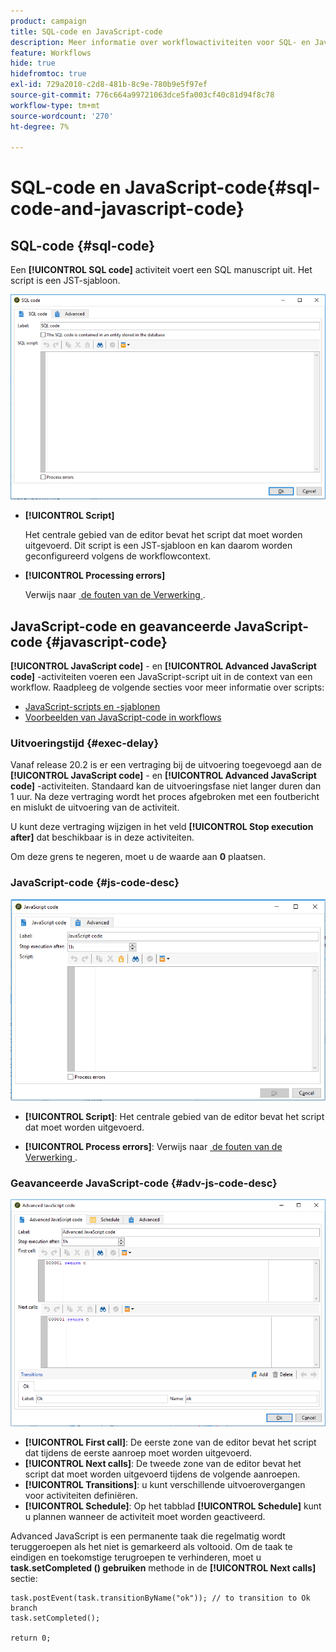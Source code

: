 ```yaml
---
product: campaign
title: SQL-code en JavaScript-code
description: Meer informatie over workflowactiviteiten voor SQL- en JavaScript-codes
feature: Workflows
hide: true
hidefromtoc: true
exl-id: 729a2010-c2d8-481b-8c9e-780b9e5f97ef
source-git-commit: 776c664a99721063dce5fa003cf40c81d94f8c78
workflow-type: tm+mt
source-wordcount: '270'
ht-degree: 7%

---
```


# SQL-code en JavaScript-code{#sql-code-and-javascript-code}



## SQL-code {#sql-code}

Een **[!UICONTROL SQL code]** activiteit voert een SQL manuscript uit. Het script is een JST-sjabloon.

![](assets/sql_code.png)

* **[!UICONTROL Script]**

  Het centrale gebied van de editor bevat het script dat moet worden uitgevoerd. Dit script is een JST-sjabloon en kan daarom worden geconfigureerd volgens de workflowcontext.

* **[!UICONTROL Processing errors]**

  Verwijs naar [&#x200B; de fouten van de Verwerking &#x200B;](monitoring-workflow-execution.md#processing-errors).

## JavaScript-code en geavanceerde JavaScript-code {#javascript-code}

**[!UICONTROL JavaScript code]** - en **[!UICONTROL Advanced JavaScript code]** -activiteiten voeren een JavaScript-script uit in de context van een workflow. Raadpleeg de volgende secties voor meer informatie over scripts:

* [JavaScript-scripts en -sjablonen](javascript-scripts-and-templates.md)
* [Voorbeelden van JavaScript-code in workflows](javascript-in-workflows.md)

### Uitvoeringstijd {#exec-delay}

Vanaf release 20.2 is er een vertraging bij de uitvoering toegevoegd aan de **[!UICONTROL JavaScript code]** - en **[!UICONTROL Advanced JavaScript code]** -activiteiten. Standaard kan de uitvoeringsfase niet langer duren dan 1 uur. Na deze vertraging wordt het proces afgebroken met een foutbericht en mislukt de uitvoering van de activiteit.

U kunt deze vertraging wijzigen in het veld **[!UICONTROL Stop execution after]** dat beschikbaar is in deze activiteiten.

Om deze grens te negeren, moet u de waarde aan **0** plaatsen.

### JavaScript-code {#js-code-desc}

![](assets/javascript_code.png)

* **[!UICONTROL Script]**: Het centrale gebied van de editor bevat het script dat moet worden uitgevoerd.

* **[!UICONTROL Process errors]**: Verwijs naar [&#x200B; de fouten van de Verwerking &#x200B;](monitoring-workflow-execution.md#processing-errors).

### Geavanceerde JavaScript-code {#adv-js-code-desc}

![](assets/advanced_javascript_code.png)

* **[!UICONTROL First call]**: De eerste zone van de editor bevat het script dat tijdens de eerste aanroep moet worden uitgevoerd.
* **[!UICONTROL Next calls]**: De tweede zone van de editor bevat het script dat moet worden uitgevoerd tijdens de volgende aanroepen.
* **[!UICONTROL Transitions]**: u kunt verschillende uitvoerovergangen voor activiteiten definiëren.
* **[!UICONTROL Schedule]**: Op het tabblad **[!UICONTROL Schedule]** kunt u plannen wanneer de activiteit moet worden geactiveerd.

Advanced JavaScript is een permanente taak die regelmatig wordt teruggeroepen als het niet is gemarkeerd als voltooid. Om de taak te eindigen en toekomstige terugroepen te verhinderen, moet u **task.setCompleted () gebruiken** methode in de **[!UICONTROL Next calls]** sectie:

```
task.postEvent(task.transitionByName("ok")); // to transition to Ok branch
task.setCompleted();

return 0;
```

